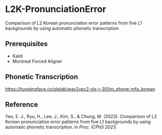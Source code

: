 # L2K-PronunciationError
Comparison of L2 Korean pronunciation error patterns from five L1 backgrounds by using automatic phonetic transcription

## Prerequisites
* Kaldi
* Montreal Forced Aligner

## Phonetic Transcription
https://huggingface.co/slplab/wav2vec2-xls-r-300m_phone-mfa_korean

## Reference
Yeo, E. J., Ryu, H., Lee, J., Kim, S., & Chung, M. (2023). Comparison of L2 Korean pronunciation error patterns from five L1 backgrounds by using automatic phonetic transcription. *in Proc. ICPhS 2023*.
